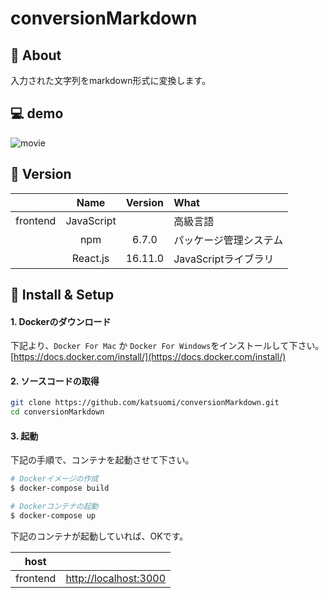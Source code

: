 # conversionMarkdown

## 💬 About

入力された文字列をmarkdown形式に変換します。

## 💻 demo
![movie](https://user-images.githubusercontent.com/36298285/69211661-15688400-0ba2-11ea-9cba-1a2e5f678507.gif)

## 🌻 Version

||Name|Version|What|
|:-:|:-:|:-:|:-|
|frontend|JavaScript||高級言語|
||npm|6.7.0|パッケージ管理システム|
||React.js|16.11.0|JavaScriptライブラリ|

## 🔰 Install & Setup

#### 1. Dockerのダウンロード

下記より、`Docker For Mac` か `Docker For Windows`をインストールして下さい。  
[https://docs.docker.com/install/](https://docs.docker.com/install/)

#### 2. ソースコードの取得

```bash
git clone https://github.com/katsuomi/conversionMarkdown.git
cd conversionMarkdown
```

#### 3. 起動

下記の手順で、コンテナを起動させて下さい。

```bash
# Dockerイメージの作成
$ docker-compose build

# Dockerコンテナの起動
$ docker-compose up
```

下記のコンテナが起動していれば、OKです。

|host||
|:-:|:-:|
|frontend|[http://localhost:3000](http://localhost:3000)|
